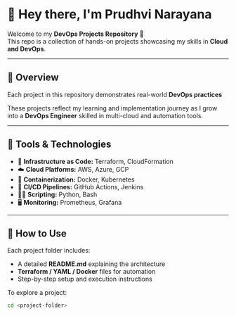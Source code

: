 # 👋 Hey there, I'm Prudhvi Narayana

Welcome to my **DevOps Projects Repository** 🚀  
This repo is a collection of hands-on projects showcasing my skills in **Cloud and DevOps**.

---

## 🧠 Overview

Each project in this repository demonstrates real-world **DevOps practices** 

These projects reflect my learning and implementation journey as I grow into a **DevOps Engineer** skilled in multi-cloud and automation tools.

---

## 🧰 Tools & Technologies

- 🧱 **Infrastructure as Code:** Terraform, CloudFormation  
- ☁️ **Cloud Platforms:** AWS, Azure, GCP 
- 🐳 **Containerization:** Docker, Kubernetes  
- 🔄 **CI/CD Pipelines:** GitHub Actions, Jenkins  
- 🧑‍💻 **Scripting:** Python, Bash  
- 🖥️ **Monitoring:** Prometheus, Grafana  

---

## 🚀 How to Use

Each project folder includes:
- A detailed **README.md** explaining the architecture  
- **Terraform / YAML / Docker** files for automation  
- Step-by-step setup and execution instructions  

To explore a project:
```bash
cd <project-folder>
